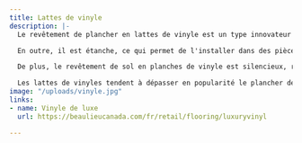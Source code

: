 ```yaml
---
title: Lattes de vinyle
description: |-
  Le revêtement de plancher en lattes de vinyle est un type innovateur de vinyle qui a l'allure du vrai bois et qui en donne la sensation.

  En outre, il est étanche, ce qui permet de l'installer dans des pièces propices à l'humidité, telle que les sous-sols et les salles d'eau, là où les bois francs et stratifiés sont à proscrire.

  De plus, le revêtement de sol en planches de vinyle est silencieux, résistant et chaud sous les pieds. C'est aussi l'un des choix les plus abordables sur le marché.

  Les lattes de vinyles tendent à dépasser en popularité le plancher de stratifié (plancher flottant).
image: "/uploads/vinyle.jpg"
links:
- name: Vinyle de luxe
  url: https://beaulieucanada.com/fr/retail/flooring/luxuryvinyl

---
```

